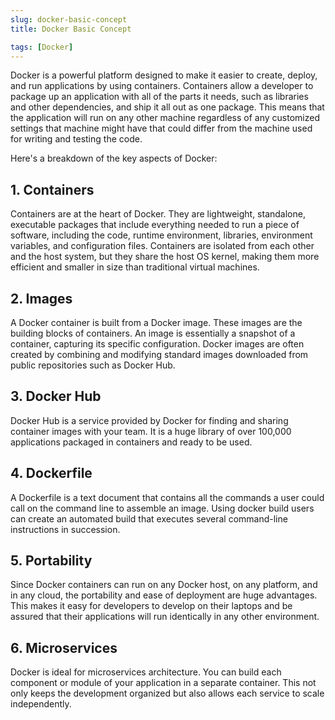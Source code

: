 ```yaml
---
slug: docker-basic-concept
title: Docker Basic Concept

tags: [Docker]
---
```


Docker is a powerful platform designed to make it easier to create, deploy, and run applications by using containers. Containers allow a developer to package up an application with all of the parts it needs, such as libraries and other dependencies, and ship it all out as one package. This means that the application will run on any other machine regardless of any customized settings that machine might have that could differ from the machine used for writing and testing the code.

Here's a breakdown of the key aspects of Docker:

## 1. Containers
Containers are at the heart of Docker. They are lightweight, standalone, executable packages that include everything needed to run a piece of software, including the code, runtime environment, libraries, environment variables, and configuration files. Containers are isolated from each other and the host system, but they share the host OS kernel, making them more efficient and smaller in size than traditional virtual machines.

## 2. Images
A Docker container is built from a Docker image. These images are the building blocks of containers. An image is essentially a snapshot of a container, capturing its specific configuration. Docker images are often created by combining and modifying standard images downloaded from public repositories such as Docker Hub.

## 3. Docker Hub
Docker Hub is a service provided by Docker for finding and sharing container images with your team. It is a huge library of over 100,000 applications packaged in containers and ready to be used.

## 4. Dockerfile
A Dockerfile is a text document that contains all the commands a user could call on the command line to assemble an image. Using docker build users can create an automated build that executes several command-line instructions in succession.

## 5. Portability
Since Docker containers can run on any Docker host, on any platform, and in any cloud, the portability and ease of deployment are huge advantages. This makes it easy for developers to develop on their laptops and be assured that their applications will run identically in any other environment.

## 6. Microservices
Docker is ideal for microservices architecture. You can build each component or module of your application in a separate container. This not only keeps the development organized but also allows each service to scale independently.
